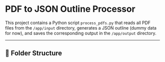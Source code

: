 # PDF to JSON Outline Processor

This project contains a Python script `process_pdfs.py` that reads all PDF files from the `/app/input` directory, generates a JSON outline (dummy data for now), and saves the corresponding output in the `/app/output` directory.

---

## 📂 Folder Structure

